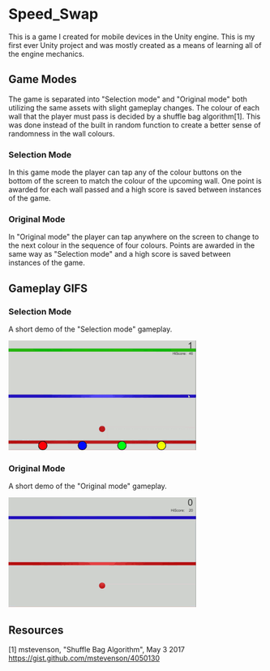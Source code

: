 # Speed_Swap
  This is a game I created for mobile devices in the Unity engine. This is my first ever Unity project and was mostly created as a means
  of learning all of the engine mechanics.
  
## Game Modes
  The game is separated into "Selection mode" and "Original mode" both utilizing the same assets with slight gameplay changes. The colour
  of each wall that the player must pass is decided by a shuffle bag algorithm[1]. This was done instead of the built in random function
  to create a better sense of randomness in the wall colours.
  ### Selection Mode
  In this game mode the player can tap any of the colour buttons on the bottom of the screen to match the colour of the
  upcoming wall. One point is awarded for each wall passed and a high score is saved between instances of the game.
  ### Original Mode
  In "Original mode" the player can tap anywhere on the screen to change to the next colour in the sequence of four colours.
  Points are awarded in the same way as "Selection mode" and a high score is saved between instances of the game.
  
## Gameplay GIFS
  ### Selection Mode
  A short demo of the "Selection mode" gameplay.
  
  
  
  
  
  ![alt text](https://github.com/CorbinGraham/Speed_Swap/blob/master/Selection%20mode.gif)
  ### Original Mode
  A short demo of the "Original mode" gameplay.
  
  
  
  
  
  
  ![alt text](https://github.com/CorbinGraham/Speed_Swap/blob/master/Original%20mode.gif)

## Resources
[1]         mstevenson, "Shuffle Bag Algorithm", May 3 2017
            <https://gist.github.com/mstevenson/4050130>

